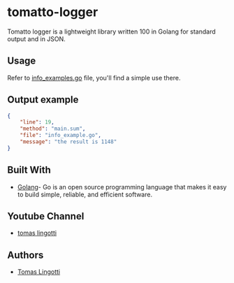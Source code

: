 # tomatto-logger
Tomatto logger is a lightweight library written 100 in Golang for standard output and in JSON.

## Usage
Refer to [info_examples.go](./examples/info_example.go) file, you'll find a simple use there.

## Output example
```json
{
    "line": 19,
    "method": "main.sum",
    "file": "info_example.go",
    "message": "the result is 1148"
}
```

## Built With
* [Golang](https://golang.org/)- Go is an open source programming language that makes it easy to build simple, reliable, and efficient software. 

## Youtube Channel
* [tomas lingotti](https://www.youtube.com/channel/UCc0nc3x5UIGz2NOPgCNps5g)

## Authors
- [Tomas Lingotti](https://github.com/tomiok)